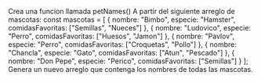 Crea una funcion llamada petNames() A partir del siguiente arreglo de mascotas: const mascotas = [ { nombre: "Bimbo", especie: "Hamster", comidasFavoritas: ["Semillas", "Nueces"] }, { nombre: "Ludovico", especie: "Perro", comidasFavoritas: ["Huesos", "Jamon"] }, { nombre: "Pavlov", especie: "Perro", comidasFavoritas: ["Croquetas", "Pollo"] }, { nombre: "Chancla", especie: "Gato", comidasFavoritas: ["Atun", "Pescado"] }, { nombre: "Don Pepe", especie: "Perico", comidasFavoritas: ["Semillas"] } ]; Genera un nuevo arreglo que contenga los nombres de todas las mascotas.
